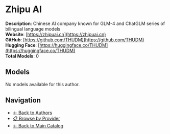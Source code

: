 # Zhipu AI

**Description**: Chinese AI company known for GLM-4 and ChatGLM series of bilingual language models  
**Website**: [https://zhipuai.cn](https://zhipuai.cn)  
**GitHub**: [https://github.com/THUDM](https://github.com/THUDM)  
**Hugging Face**: [https://huggingface.co/THUDM](https://huggingface.co/THUDM)  
**Total Models**: 0

## Models

No models available for this author.

## Navigation

- [← Back to Authors](../README.md)
- [📋 Browse by Provider](../../providers/README.md)
- [← Back to Main Catalog](../../README.md)
